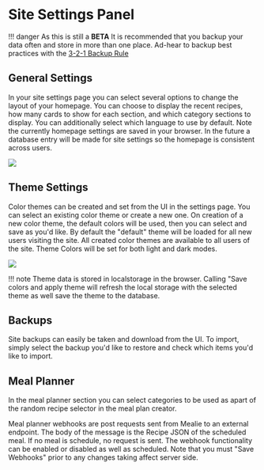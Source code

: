 # Site Settings Panel
!!! danger
    As this is still a **BETA** It is recommended that you backup your data often and store in more than one place. Ad-hear to backup best practices with the [3-2-1 Backup Rule](https://en.wikipedia.org/wiki/Backup)

## General Settings
In your site settings page you can select several options to change the layout of your homepage. You can choose to display the recent recipes, how many cards to show for each section, and which category sections to display. You can additionally select which language to use by default. Note the currently homepage settings are saved in your browser. In the future a database entry will be made for site settings so the homepage is consistent across users.

![](../gifs/homepage-settings-v1.gif)

## Theme Settings
Color themes can be created and set from the UI in the settings page. You can select an existing color theme or create a new one. On creation of a new color theme, the default colors will be used, then you can select and save as you'd like. By default the "default" theme will be loaded for all new users visiting the site. All created color themes are available to all users of the site. Theme Colors will be set for both light and dark modes.

![](../gifs/theme-demo-v2.gif)

!!! note
    Theme data is stored in localstorage in the browser. Calling "Save colors and apply theme will refresh the local storage with the selected theme as well save the theme to the database. 


## Backups 
Site backups can easily be taken and download from the UI. To import, simply select the backup you'd like to restore and check which items you'd like to import. 

## Meal Planner 
In the meal planner section you can select categories to be used as apart of the random recipe selector in the meal plan creator. 

Meal planner webhooks are post requests sent from Mealie to an external endpoint. The body of the message is the Recipe JSON of the scheduled meal. If no meal is schedule, no request is sent. The webhook functionality can be enabled or disabled as well as scheduled. Note that you must "Save Webhooks" prior to any changes taking affect server side. 


